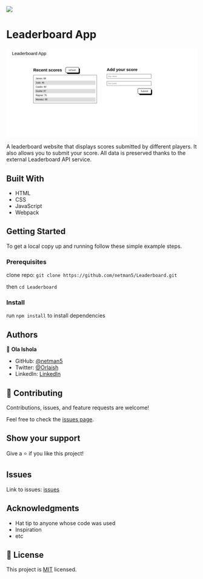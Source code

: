 ![](https://img.shields.io/badge/Microverse-blueviolet)

# Leaderboard App

![book lists](./asset/resource/leaderboard.png)

A leaderboard website that displays scores submitted by different players. It also allows you to submit your score. All data is preserved thanks to the external Leaderboard API service.

## Built With

- HTML
- CSS
- JavaScript
- Webpack

## Getting Started

To get a local copy up and running follow these simple example steps.

### Prerequisites

clone repo: `git clone https://github.com/netman5/Leaderboard.git`

then
`cd Leaderboard`

### Install

run `npm install` to install dependencies

## Authors

👤 **Ola Ishola**

- GitHub: [@netman5](https://github.com/netman5)
- Twitter: [@Orlaish](https://twitter.com/Orlaish)
- LinkedIn: [LinkedIn](https://www.linkedin.com/in/ola-ishola/)

## 🤝 Contributing

Contributions, issues, and feature requests are welcome!

Feel free to check the [issues page](../../issues/).

## Show your support

Give a ⭐️ if you like this project!

## Issues

Link to issues: [issues](https://github.com/netman5/Leaderboard/issues)

## Acknowledgments

- Hat tip to anyone whose code was used
- Inspiration
- etc

## 📝 License

This project is [MIT](./MIT.md) licensed.
